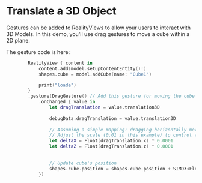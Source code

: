 #  Translate a 3D Object
Gestures can be added to RealityViews to allow your users to interact with 3D Models. In this demo, you'll use drag gestures to move a cube within a 2D plane.

The gesture code is here:
```swift
        RealityView { content in
            content.add(model.setupContentEntity()!)
            shapes.cube = model.addCube(name: "Cube1")

            print("loade")
        }
        .gesture(DragGesture() // Add this gesture for moving the cube
            .onChanged { value in
                let dragTranslation = value.translation3D
                
                debugData.dragTranslation = value.translation3D
                
                // Assuming a simple mapping: dragging horizontally moves the cube along the X axis, and dragging vertically moves it along the Z axis.
                // Adjust the scale (0.01 in this example) to control the speed of the movement.
                let deltaX = Float(dragTranslation.x) * 0.0001
                let deltaZ = Float(dragTranslation.z) * 0.0001
                
                
                // Update cube's position
                shapes.cube.position = shapes.cube.position + SIMD3<Float>(deltaX, 0, deltaZ)
            })
```
